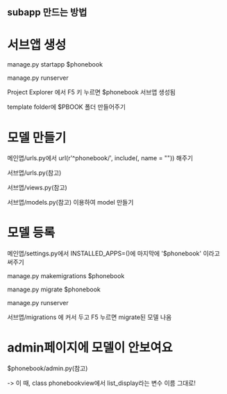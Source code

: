 ## subapp 만드는 방법

# 서브앱 생성
manage.py startapp $phonebook

manage.py runserver

Project Explorer 에서 F5 키 누르면 $phonebook 서브앱 생성됨

template folder에 $PBOOK 폴더 만들어주기


# 모델 만들기
메인앱/urls.py에서 url(r'^phonebook/', include(, name = "")) 해주기

서브앱/urls.py(참고)

서브앱/views.py(참고)

서브앱/models.py(참고) 이용하여 model 만들기



# 모델 등록
메인앱/settings.py에서 INSTALLED_APPS=()에 마지막에 '$phonebook' 이라고 써주기

manage.py makemigrations $phonebook

manage.py migrate $phonebook

manage.py runserver

서브앱/migrations 에 커서 두고 F5 누르면 migrate된 모델 나옴

 
# admin페이지에 모델이 안보여요
$phonebook/admin.py(참고)

  -> 이 때, class phonebookview에서 list_display라는 변수 이름 그대로!
